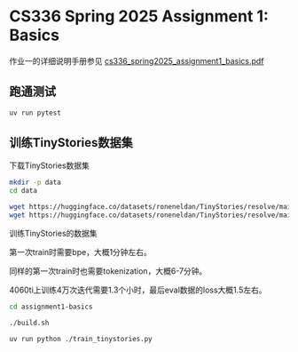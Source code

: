 # CS336 Spring 2025 Assignment 1: Basics

作业一的详细说明手册参见
[cs336_spring2025_assignment1_basics.pdf](./cs336_spring2025_assignment1_basics.pdf)


## 跑通测试

```sh
uv run pytest
```

## 训练TinyStories数据集
下载TinyStories数据集

``` sh
mkdir -p data
cd data

wget https://huggingface.co/datasets/roneneldan/TinyStories/resolve/main/TinyStoriesV2-GPT4-train.txt
wget https://huggingface.co/datasets/roneneldan/TinyStories/resolve/main/TinyStoriesV2-GPT4-valid.txt

```

训练TinyStories的数据集

第一次train时需要bpe，大概1分钟左右。

同样的第一次train时也需要tokenization，大概6-7分钟。

4060ti上训练4万次迭代需要1.3个小时，最后eval数据的loss大概1.5左右。

``` sh
cd assignment1-basics

./build.sh

uv run python ./train_tinystories.py

```
 


